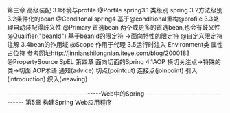 第三章 高级装配
    3.1环境与profile
        @Porfile    spring3.1 类级别 spring 3.2方法级别
    3.2条件化的bean
        @Conditonal spring4
        基于@conditional重构@profile
    3.3处理自动装配得歧义性
        @Primary 首选bean 两个或更多的首选bean,也会有歧义性
        @Qualifier("beanId") 基于beanId的限定符 ->面向特性的限定符
        @自定义限定符注解
    3.4bean的作用域
        @Scope
        作用于代理
    3.5运行时注入
        Environment类
        属性占位符 参考网址http://jinnianshilongnian.iteye.com/blog/2000183
            @PropertySource
        SpEL
第四章 面向切面的Spring
    4.1AOP
        横切关注点->特殊的类->切面
        AOP术语
            通知(advice)
            切点(pointcut)
            连接点(joinpoint)
            引入(introduction)
            织入(weaving)

----------------------------------Web中的Spring----------------------------------
第5章 构建Spring Web应用程序
